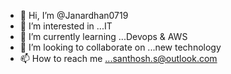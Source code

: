 - 👋 Hi, I’m @Janardhan0719
- 👀 I’m interested in ...IT
- 🌱 I’m currently learning ...Devops & AWS
- 💞️ I’m looking to collaborate on ...new technology
- 📫 How to reach me ...santhosh.s@outlook.com

<!---
Janardhan0719/Janardhan0719 is a ✨ special ✨ repository because its `README.md` (this file) appears on your GitHub profile.
You can click the Preview link to take a look at your changes.
--->
